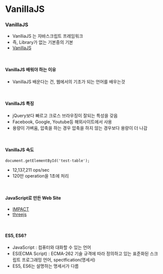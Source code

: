 # VanillaJS

### VanillaJS
+ VanlliaJS 는 자바스크립트 프레임워크
+ 즉, Library가 없는 기본중의 기본
+ [VanillaJS](http://vanilla-js.com/)
<br/>

#### VanillaJS 배워야 하는 이유
+ VanillaJS 배운다는 건, 웹에서의 기초가 되는 언어를 배우는것
<br/>

#### VanillaJS 특징
+ jQuery보다 빠르고 크로스 브라우징이 잘되는 특성을 갖음
+ Facebook, Google, Youtube등 해외사이트에서 사용
+ 용량이 가벼움, 압축을 하는 경우 압축을 하지 않는 경우보다 용량이 더 나감
<br/>

#### VanillaJS 속도
~~~
document.getElementById('test-table');
~~~
+ 12,137,211 ops/sec
+ 120만 operation을 1초에 처리
<br/>

#### JavaScript로 만든 Web Site
+ [IMPACT](https://impactjs.com/)
+ [threejs](https://threejs.org/)
<br/>

#### ES5, ES6?
+ JavaScript : 컴퓨터와 대화할 수 있는 언어
+ ES(ECMA Script) : ECMA-262 기술 규격에 따라 정의하고 있는 표준화된 스크립트 프로그래밍 언어, spectfication(명세서)
+ ES5, ES6는 설명하는 명세서가 다름
  
  
